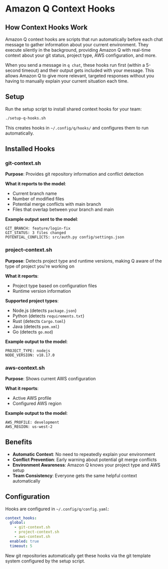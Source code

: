 # Amazon Q Context Hooks

## How Context Hooks Work

Amazon Q context hooks are scripts that run automatically before each chat message to gather information about your current environment. They execute silently in the background, providing Amazon Q with real-time context about your git status, project type, AWS configuration, and more.

When you send a message in `q chat`, these hooks run first (within a 5-second timeout) and their output gets included with your message. This allows Amazon Q to give more relevant, targeted responses without you having to manually explain your current situation each time.

## Setup

Run the setup script to install shared context hooks for your team:

```bash
./setup-q-hooks.sh
```

This creates hooks in `~/.config/q/hooks/` and configures them to run automatically.

## Installed Hooks

### git-context.sh
**Purpose**: Provides git repository information and conflict detection

**What it reports to the model**:
- Current branch name
- Number of modified files
- Potential merge conflicts with main branch
- Files that overlap between your branch and main

**Example output sent to the model**:
```
GIT_BRANCH: feature/login-fix
GIT_STATUS: 3 files changed
POTENTIAL_CONFLICTS: src/auth.py config/settings.json
```

### project-context.sh
**Purpose**: Detects project type and runtime versions, making Q aware of the type of project you're working on

**What it reports**:
- Project type based on configuration files
- Runtime version information

**Supported project types**:
- Node.js (detects `package.json`)
- Python (detects `requirements.txt`)
- Rust (detects `Cargo.toml`)
- Java (detects `pom.xml`)
- Go (detects `go.mod`)

**Example output to the model**:
```
PROJECT_TYPE: nodejs
NODE_VERSION: v18.17.0
```

### aws-context.sh
**Purpose**: Shows current AWS configuration

**What it reports**:
- Active AWS profile
- Configured AWS region

**Example output to the model**:
```
AWS_PROFILE: development
AWS_REGION: us-west-2
```

## Benefits

- **Automatic Context**: No need to repeatedly explain your environment
- **Conflict Prevention**: Early warning about potential git merge conflicts
- **Environment Awareness**: Amazon Q knows your project type and AWS setup
- **Team Consistency**: Everyone gets the same helpful context automatically

## Configuration

Hooks are configured in `~/.config/q/config.yaml`:

```yaml
context_hooks:
  global:
    - git-context.sh
    - project-context.sh
    - aws-context.sh
  enabled: true
  timeout: 5
```

New git repositories automatically get these hooks via the git template system configured by the setup script.
